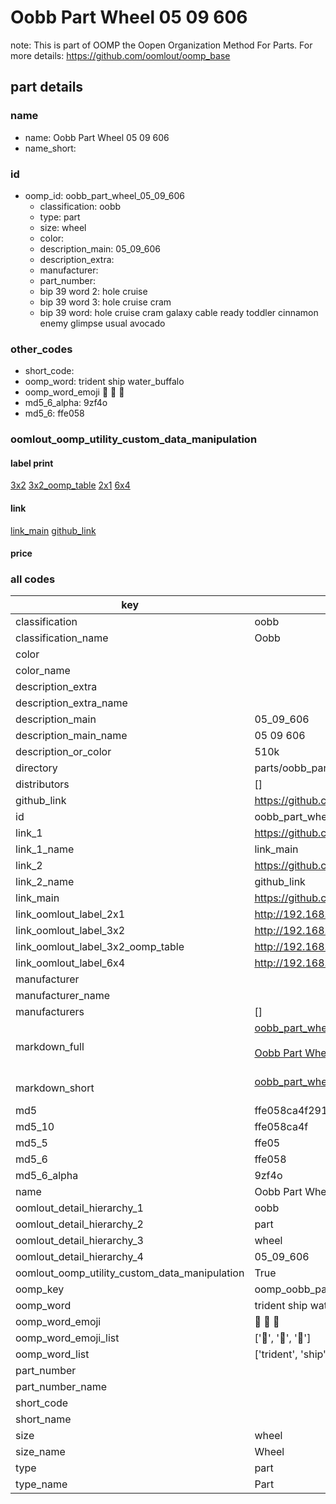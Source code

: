 # Oobb Part Wheel 05 09 606  

note: This is part of OOMP the Oopen Organization Method For Parts. For more details: https://github.com/oomlout/oomp_base

##  part details





### name
* name: Oobb Part Wheel 05 09 606
* name_short: 
### id
* oomp_id: oobb_part_wheel_05_09_606
  * classification: oobb
  * type: part
  * size: wheel
  * color: 
  * description_main: 05_09_606
  * description_extra: 
  * manufacturer: 
  * part_number: 
  * bip 39 word 2: hole cruise
  * bip 39 word 3: hole cruise cram
  * bip 39 word: hole cruise cram galaxy cable ready toddler cinnamon enemy glimpse usual avocado

### other_codes
* short_code: 
* oomp_word: trident ship water_buffalo
* oomp_word_emoji :trident: :ship: :water_buffalo:
* md5_6_alpha: 9zf4o
* md5_6: ffe058






### oomlout_oomp_utility_custom_data_manipulation
#### label print
[3x2](http://192.168.1.245:1112/?label=oomp%209zf4o)
[3x2_oomp_table](http://192.168.1.107:1112/?label=oomp%209zf4o)
[2x1](http://192.168.1.242:1112/?label=oomp%209zf4o)
[6x4](http://192.168.1.55:1112/?label=oomp%209zf4o)    

#### link

[link_main](https://github.com/oomlout/oomlout_oomp_current_version_messy/tree/main/parts/oobb_part_wheel_05_09_606) [github_link](https://github.com/oomlout/oomlout_oomp_part_src/tree/main/parts/oobb_part_wheel_05_09_606)                             

#### price







### all codes 
| key | value |  
| --- | --- |  
| classification | oobb |  
| classification_name | Oobb |  
| color |  |  
| color_name |  |  
| description_extra |  |  
| description_extra_name |  |  
| description_main | 05_09_606 |  
| description_main_name | 05 09 606 |  
| description_or_color | 510k |  
| directory | parts/oobb_part_wheel_05_09_606 |  
| distributors | [] |  
| github_link | https://github.com/oomlout/oomlout_oomp_part_src/tree/main/parts/oobb_part_wheel_05_09_606 |  
| id | oobb_part_wheel_05_09_606 |  
| link_1 | https://github.com/oomlout/oomlout_oomp_current_version_messy/tree/main/parts/oobb_part_wheel_05_09_606 |  
| link_1_name | link_main |  
| link_2 | https://github.com/oomlout/oomlout_oomp_part_src/tree/main/parts/oobb_part_wheel_05_09_606 |  
| link_2_name | github_link |  
| link_main | https://github.com/oomlout/oomlout_oomp_current_version_messy/tree/main/parts/oobb_part_wheel_05_09_606 |  
| link_oomlout_label_2x1 | http://192.168.1.242:1112/?label=oomp%209zf4o |  
| link_oomlout_label_3x2 | http://192.168.1.245:1112/?label=oomp%209zf4o |  
| link_oomlout_label_3x2_oomp_table | http://192.168.1.107:1112/?label=oomp%209zf4o |  
| link_oomlout_label_6x4 | http://192.168.1.55:1112/?label=oomp%209zf4o |  
| manufacturer |  |  
| manufacturer_name |  |  
| manufacturers | [] |  
| markdown_full | [oobb_part_wheel_05_09_606](https://github.com/oomlout/oomlout_oomp_current_version_messy/tree/main/parts/oobb_part_wheel_05_09_606)<br>[](https://github.com/oomlout/oomlout_oomp_current_version_messy/tree/main/parts/oobb_part_wheel_05_09_606)<br>[Oobb Part Wheel 05 09 606](https://github.com/oomlout/oomlout_oomp_current_version_messy/tree/main/parts/oobb_part_wheel_05_09_606)<br><br> |  
| markdown_short | [oobb_part_wheel_05_09_606](https://github.com/oomlout/oomlout_oomp_current_version_messy/tree/main/parts/oobb_part_wheel_05_09_606)<br><br> |  
| md5 | ffe058ca4f291c6ecb0ff5ee644d2b65 |  
| md5_10 | ffe058ca4f |  
| md5_5 | ffe05 |  
| md5_6 | ffe058 |  
| md5_6_alpha | 9zf4o |  
| name | Oobb Part Wheel 05 09 606 |  
| oomlout_detail_hierarchy_1 | oobb |  
| oomlout_detail_hierarchy_2 | part |  
| oomlout_detail_hierarchy_3 | wheel |  
| oomlout_detail_hierarchy_4 | 05_09_606 |  
| oomlout_oomp_utility_custom_data_manipulation | True |  
| oomp_key | oomp_oobb_part_wheel_05_09_606 |  
| oomp_word | trident ship water_buffalo |  
| oomp_word_emoji | :trident: :ship: :water_buffalo: |  
| oomp_word_emoji_list | [':trident:', ':ship:', ':water_buffalo:'] |  
| oomp_word_list | ['trident', 'ship', 'water_buffalo'] |  
| part_number |  |  
| part_number_name |  |  
| short_code |  |  
| short_name |  |  
| size | wheel |  
| size_name | Wheel |  
| type | part |  
| type_name | Part |  
